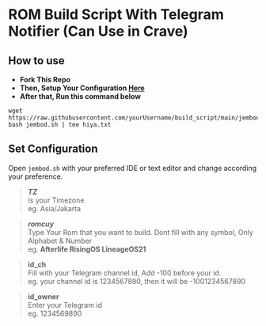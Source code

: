 # ROM Build Script With Telegram Notifier (Can Use in Crave)
## How to use
+ **Fork This Repo**
+ **Then, Setup Your Configuration [Here](https://github.com/ctrhyz/build_script#set-configuration)**
+ **After that, Run this command below**
```
wget https://raw.githubusercontent.com/yourUsername/build_script/main/jembod.sh
bash jembod.sh | tee hiya.txt
```

## Set Configuration
Open `jembod.sh` with your preferred IDE or text editor and change according your preference.
>**_TZ_** \
>Is your Timezone \
>eg. Asia/Jakarta

>**_romcuy_** \
>Type Your Rom that you want to build. Dont fill with any symbol, Only Alphabet & Number \
>eg. **Afterlife RisingOS LineageOS21**

>**id_ch** \
>Fill with your Telegram channel id, Add -100 before your id. \
>eg. your channel id is 1234567890, then it will be -1001234567890

>**id_owner** \
>Enter your Telegram id \
>eg. 1234569890